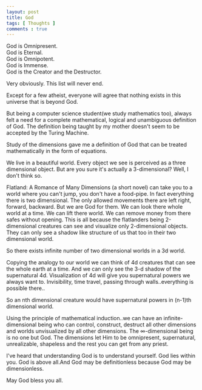```yaml
---
layout: post
title: God 
tags: [ Thoughts ]
comments : true
---
```


God is Omnipresent.<br/>
God is Eternal.<br/>
God is Omnipotent.<br/>
God is Immense.<br/>
God is the Creator and the Destructor.

Very obviously. This list will never end.

Except for a few atheist, everyone will agree that nothing exists in this universe that is beyond God.

But being a computer science student(we study mathematics too), always felt a need for a complete mathematical, logical and unambiguous definition of God. The definition being taught by my mother doesn't seem to be accepted by the Turing Machine.

Study of the dimensions gave me a definition of God that can be treated mathematically in the form of equations.

We live in a beautiful world. Every object we see is perceived as a three dimensional object. But are you sure it's actually a 3-dimensional? Well, I don't think so.

Flatland: A Romance of Many Dimensions (a short novel) can take you to a world where you can't jump, you don't have a food-pipe. In fact everything there is two dimensional. The only allowed movements there are left right, forward, backward. But we are God for them. We can look there whole world at a time. We can lift there world. We can remove money from there safes without opening. This is all because the flatlanders being 2-dimensional creatures can see and visualize only 2-dimensional objects. They can only see a shadow like structure of us that too in their two dimensional world.

So there exists infinite number of two dimensional worlds in a 3d world.

Copying the analogy to our world we can think of 4d creatures that can see the whole earth at a time. And we can only see the 3-d shadow of the supernatural 4d. Visualization of 4d will give you supernatural powers we always want to. Invisibility, time travel, passing through walls..everything is possible there..

So an nth dimensional creature would have supernatural powers in (n-1)th dimensional world.

Using the principle of mathematical induction..we can have an infinite-dimensional being who can control, construct, destruct all other dimensions and worlds unvisualized by all other dimensions. The ∞-dimensional being is no one but God. The dimensions let Him to be omnipresent, supernatural, unrealizable, shapeless and the rest you can get from any priest.

I've heard that understanding God is to understand yourself. God lies within you. God is above all.And God may be definitionless because God may be dimensionless.

May God bless you all.
